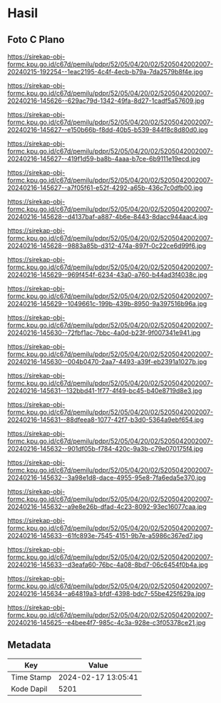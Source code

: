 # Hasil

## Foto C Plano

https://sirekap-obj-formc.kpu.go.id/c67d/pemilu/pdpr/52/05/04/20/02/5205042002007-20240215-192254--1eac2195-4c4f-4ecb-b79a-7da2579b8f4e.jpg

https://sirekap-obj-formc.kpu.go.id/c67d/pemilu/pdpr/52/05/04/20/02/5205042002007-20240216-145626--629ac79d-1342-49fa-8d27-1cadf5a57609.jpg

https://sirekap-obj-formc.kpu.go.id/c67d/pemilu/pdpr/52/05/04/20/02/5205042002007-20240216-145627--e150b66b-f8dd-40b5-b539-844f8c8d80d0.jpg

https://sirekap-obj-formc.kpu.go.id/c67d/pemilu/pdpr/52/05/04/20/02/5205042002007-20240216-145627--419f1d59-ba8b-4aaa-b7ce-6b9111e19ecd.jpg

https://sirekap-obj-formc.kpu.go.id/c67d/pemilu/pdpr/52/05/04/20/02/5205042002007-20240216-145627--a7f05f61-e52f-4292-a65b-436c7c0dfb00.jpg

https://sirekap-obj-formc.kpu.go.id/c67d/pemilu/pdpr/52/05/04/20/02/5205042002007-20240216-145628--d4137baf-a887-4b6e-8443-8dacc944aac4.jpg

https://sirekap-obj-formc.kpu.go.id/c67d/pemilu/pdpr/52/05/04/20/02/5205042002007-20240216-145628--9883a85b-d312-474a-897f-0c22ce6d99f6.jpg

https://sirekap-obj-formc.kpu.go.id/c67d/pemilu/pdpr/52/05/04/20/02/5205042002007-20240216-145629--969f454f-6234-43a0-a760-b44ad3f4038c.jpg

https://sirekap-obj-formc.kpu.go.id/c67d/pemilu/pdpr/52/05/04/20/02/5205042002007-20240216-145629--1049661c-199b-439b-8950-9a397516b96a.jpg

https://sirekap-obj-formc.kpu.go.id/c67d/pemilu/pdpr/52/05/04/20/02/5205042002007-20240216-145630--72fbf1ac-7bbc-4a0d-b23f-9f007341e941.jpg

https://sirekap-obj-formc.kpu.go.id/c67d/pemilu/pdpr/52/05/04/20/02/5205042002007-20240216-145630--004b0470-2aa7-4493-a39f-eb2391a1027b.jpg

https://sirekap-obj-formc.kpu.go.id/c67d/pemilu/pdpr/52/05/04/20/02/5205042002007-20240216-145631--132bbd41-1f77-4f49-bc45-b40e8719d8e3.jpg

https://sirekap-obj-formc.kpu.go.id/c67d/pemilu/pdpr/52/05/04/20/02/5205042002007-20240216-145631--88dfeea8-1077-42f7-b3d0-5364a9ebf654.jpg

https://sirekap-obj-formc.kpu.go.id/c67d/pemilu/pdpr/52/05/04/20/02/5205042002007-20240216-145632--901df05b-f784-420c-9a3b-c79e070175f4.jpg

https://sirekap-obj-formc.kpu.go.id/c67d/pemilu/pdpr/52/05/04/20/02/5205042002007-20240216-145632--3a98e1d8-dace-4955-95e8-7fa6eda5e370.jpg

https://sirekap-obj-formc.kpu.go.id/c67d/pemilu/pdpr/52/05/04/20/02/5205042002007-20240216-145632--a9e8e26b-dfad-4c23-8092-93ec16077caa.jpg

https://sirekap-obj-formc.kpu.go.id/c67d/pemilu/pdpr/52/05/04/20/02/5205042002007-20240216-145633--61fc893e-7545-4151-9b7e-a5986c367ed7.jpg

https://sirekap-obj-formc.kpu.go.id/c67d/pemilu/pdpr/52/05/04/20/02/5205042002007-20240216-145633--d3eafa60-76bc-4a08-8bd7-06c6454f0b4a.jpg

https://sirekap-obj-formc.kpu.go.id/c67d/pemilu/pdpr/52/05/04/20/02/5205042002007-20240216-145634--a64819a3-bfdf-4398-bdc7-55be425f629a.jpg

https://sirekap-obj-formc.kpu.go.id/c67d/pemilu/pdpr/52/05/04/20/02/5205042002007-20240216-145625--e4bee4f7-985c-4c3a-928e-c3f05378ce21.jpg


## Metadata

| Key        | Value               |
| ---------- | ------------------- |
| Time Stamp | 2024-02-17 13:05:41 |
| Kode Dapil | 5201                |



